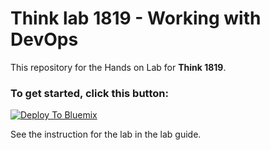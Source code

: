 #  Think lab 1819 - Working with DevOps 

This repository for the Hands on Lab for **Think 1819**.

### To get started, click this button:
[![Deploy To Bluemix](https://console.cloud.ibm.com/devops/graphics/create_toolchain_button.png)](https://console.cloud.ibm.com/devops/setup/deploy/?repository=https%3A//github.com/ibm-cloud-academy/Think-1819.git)

See the instruction for the lab in the lab guide.
